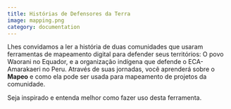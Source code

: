 ```yaml
---
title: Histórias de Defensores da Terra
image: mapping.png
category: documentation
---
```


Lhes convidamos a ler a história de duas comunidades que usaram ferramentas de mapeamento digital para defender seus territórios: O povo Waorani no Equador, e a organização indígena que defende o ECA-Amarakaeri no Peru. Através de suas jornadas, você aprenderá sobre o **Mapeo** e como ela pode ser usada para mapeamento de projetos da comunidade.

Seja inspirado e entenda melhor como fazer uso desta ferramenta.

<app-button :color="true" localurl=":8086/all/https://www.earthdefenderstoolkit.com/community/mapping-waorani-ancestral-lands-in-ecuador/" text="Waorani story"></app-button>

<app-button localurl=":8086/all/https://www.earthdefenderstoolkit.com/community/monitoring-the-amarakaeri-communal-reserve-in-peru/" text="ECA-Amarakaeri story"></app-button>
